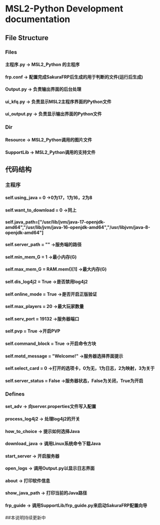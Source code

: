 # MSL2-Python Development documentation
## File Structure
### Files
####  主程序.py -> MSL2_Python 的主程序
####  frp.conf -> 配置完成SakuraFRP后生成的用于判断的文件(运行后生成)
####  Output.py -> 负责输出界面的后台处理
####  ui_kfq.py -> 负责显示MSL2主程序界面的Python文件
####  ui_output.py -> 负责显示输出界面的Python文件
### Dir
####  Resource -> MSL2_Python调用的图片文件
####  SupportLib -> MSL2_Python调用的支持文件
## 代码结构
### 主程序
####  self.using_java = 0 ->0为17，1为16，2为8
####  self.want_to_download = 0 ->同上
#### self.java_path=["/usr/lib/jvm/java-17-openjdk-amd64","/usr/lib/jvm/java-16-openjdk-amd64","/usr/libjvm/java-8-openjdk-amd64"]
#### self.server_path = "" ->服务端的路径
#### self.min_mem_G = 1 ->最小内存(G)
#### self.max_mem_G = RAM.mem()[1] ->最大内存(G)
#### self.dis_log4j2 = True ->是否禁用log4j2
#### self.online_mode = True ->是否开启正版验证
#### self.max_players = 20 ->最大玩家数量
#### self.serv_port = 19132 ->服务器端口
#### self.pvp = True ->开启PVP
#### self.command_block = True ->开启命令方块
#### self.motd_message = "Welcome!" ->服务器选择界面提示
#### self.select_card = 0 ->打开的选项卡，0为无，1为日志，2为映射，3为关于
#### self.server_status = False ->服务器状态，False为关闭，True为开启
### Defines
#### set_adv -> 向server.properties文件写入配置
#### process_log4j2 -> 处理log4j2的开关
#### how_to_choice -> 提示如何选择Java
#### download_java -> 调用Linux系统命令下载Java
#### start_server -> 开启服务器
#### open_logs -> 调用Output.py以显示日志界面
#### about -> 打印软件信息
#### show_java_path -> 打印当前的Java路径
#### frp_guide -> 调用SupportLib/frp_guide.py来启动SakuraFRP配置向导

##本说明持续更新中
